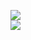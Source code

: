 [![](https://img.shields.io/badge/Made%20With-Github%20Spray-lightgrey.svg?style=for-the-badge&logo=github)](https://github.com/Annihil/github-spray#7029)  
[![](https://i.imgur.com/2DrTn0Z.gif)](https://github.com/Annihil/github-spray)